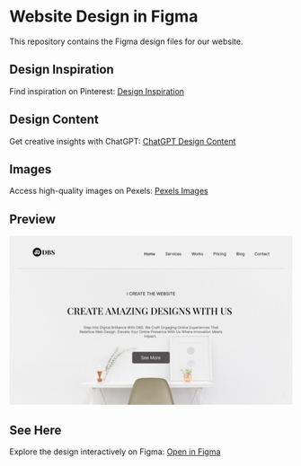# Website Design in Figma

This repository contains the Figma design files for our website.

## Design Inspiration

Find inspiration on Pinterest: [Design Inspiration](https://in.pinterest.com/)

## Design Content

Get creative insights with ChatGPT: [ChatGPT Design Content](https://chat.openai.com/)

## Images

Access high-quality images on Pexels: [Pexels Images](https://www.pexels.com/)

## Preview

![Website Preview](/site%20ss.png)

## See Here

Explore the design interactively on Figma: [Open in Figma](https://www.figma.com/file/2DW94YIa0gjMdQNCY0C81o/Saas-Template-Design?type=design&node-id=0%3A1&mode=design&t=VBi0pdApTiEz7w9w-1)

